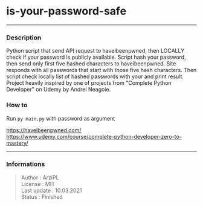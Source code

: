 # is-your-password-safe
***
### Description
Python script that send API request to haveibeenpwned, then LOCALLY check if your password is publicly available. Script hash your password, then send only first five hashed characters to haveibeenpwned. Site responds with all passwords that start with those five hash characters. Then script check locally list of hashed passwords with your and print result. Project heavily inspired by one of projects from "Complete Python Developer" on Udemy by Andrei Neagoie.

### How to
Run `py main.py` with password as argument

https://haveibeenpwned.com/  
https://www.udemy.com/course/complete-python-developer-zero-to-mastery/
***
### Informations
> Author : ArziPL  
> License : MIT  
> Last update : 10.03.2021  
> Status : Finished  
